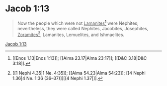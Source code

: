 # Jacob 1:13

> Now the people which were not <u>Lamanites</u>[^a] were Nephites; nevertheless, they were called Nephites, Jacobites, Josephites, <u>Zoramites</u>[^b], Lamanites, Lemuelites, and Ishmaelites.

[Jacob 1:13](https://www.churchofjesuschrist.org/study/scriptures/bofm/jacob/1?lang=eng&id=p13#p13)


[^a]: [[Enos 1.13|Enos 1:13]]; [[Alma 23.17|Alma 23:17]]; [[D&C 3.18|D&C 3:18]].  
[^b]: [[1 Nephi 4.35|1 Ne. 4:35]]; [[Alma 54.23|Alma 54:23]]; [[4 Nephi 1.36|4 Ne. 1:36 (36–37)]][[4 Nephi 1.37|]].  
